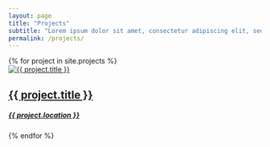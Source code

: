 ```yaml
---
layout: page
title: "Projects"
subtitle: "Lorem ipsum dolor sit amet, consectetur adipiscing elit, sed do eiusmod tempor incididunt ut labore et dolore magna aliqua. Ut enim ad minim veniam, quis nostrud exercitation ullamco laboris nisi ut aliquip ex ea commodo consequat. Duis aute irure dolor in reprehenderit in voluptate velit esse cillum dolore eu fugiat nulla pariatur."
permalink: /projects/
---
```


<div class="product-items">
  {% for project in site.projects %}
    <div class="product-item">
        <a href="{{ project.permalink }}">
          <div class="product-image">
            <img src="{{ project.images.first.image_path }}" alt="{{ project.title }}">
          </div>
          <h2 class="product-title">{{ project.title }}</h2>
          <h5 class="product-location">{{ project.location }}</h5>
        </a>
    </div>
  {% endfor %}
</div>